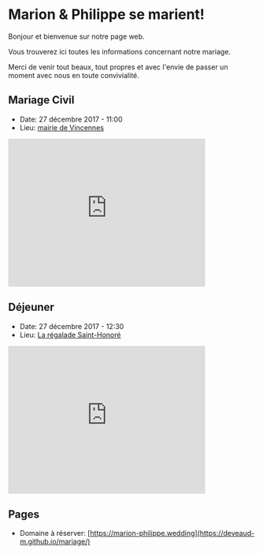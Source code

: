 # Marion & Philippe se marient!

Bonjour et bienvenue sur notre page web.

Vous trouverez ici toutes les informations concernant notre mariage.

Merci de venir tout beaux, tout propres et avec l'envie de passer un moment avec nous en toute convivialité.

## Mariage Civil

* Date: 27 décembre 2017 - 11:00
* Lieu: [mairie de Vincennes](https://www.vincennes.fr/)
<iframe src="https://www.google.com/maps/embed?pb=!1m18!1m12!1m3!1d12489.78963178832!2d2.4294036136667096!3d48.84572225486043!2m3!1f0!2f0!3f0!3m2!1i1024!2i768!4f13.1!3m3!1m2!1s0x47e672a40fb2a84f%3A0x4eda0b1a28dd3957!2sMairie+de+Vincennes!5e0!3m2!1sfr!2sfr!4v1504899644496" width="400" height="300" frameborder="0" style="border:0" allowfullscreen></iframe>

## Déjeuner

* Date: 27 décembre 2017 - 12:30
* Lieu: [La régalade Saint-Honoré](http://www.laregalade.paris/)
<iframe src="https://www.google.com/maps/embed?pb=!1m18!1m12!1m3!1d2624.8207603874894!2d2.339818415248105!3d48.861628208433395!2m3!1f0!2f0!3f0!3m2!1i1024!2i768!4f13.1!3m3!1m2!1s0x47e66e23d4285ce9%3A0x99995464560b32fe!2sLa+R%C3%A9galade+Saint-Honor%C3%A9!5e0!3m2!1sfr!2sfr!4v1504899679969" width="400" height="300" frameborder="0" style="border:0" allowfullscreen></iframe>

## Pages

* Domaine à réserver: [https://marion-philippe.wedding](https://deveaud-m.github.io/mariage/)

